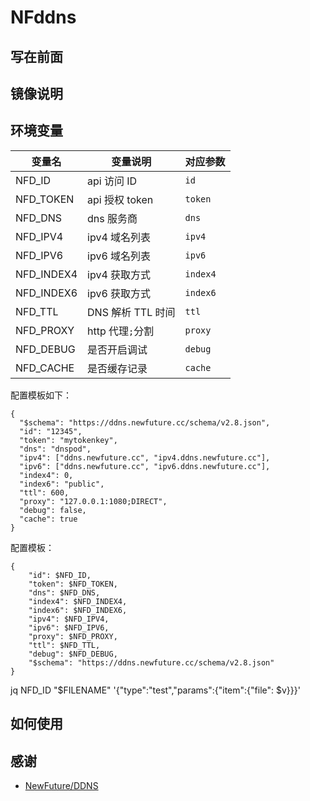 # NFddns

## 写在前面

## 镜像说明


## 环境变量



| 变量名 | 变量说明 | 对应参数 |
|---|---|---|
| NFD_ID | api 访问 ID | `id` |
| NFD_TOKEN | api 授权 token | `token` |
| NFD_DNS | dns 服务商 | `dns` |
| NFD_IPV4 | ipv4 域名列表 | `ipv4` |
| NFD_IPV6 | ipv6 域名列表 | `ipv6` |
| NFD_INDEX4 | ipv4 获取方式 | `index4` |
| NFD_INDEX6 | ipv6 获取方式 | `index6` |
| NFD_TTL | DNS 解析 TTL 时间 | `ttl` |
| NFD_PROXY | http 代理`;`分割 | `proxy` |
| NFD_DEBUG | 是否开启调试 | `debug` |
| NFD_CACHE | 是否缓存记录 | `cache` |

配置模板如下：

```
{
  "$schema": "https://ddns.newfuture.cc/schema/v2.8.json",
  "id": "12345",
  "token": "mytokenkey",
  "dns": "dnspod",
  "ipv4": ["ddns.newfuture.cc", "ipv4.ddns.newfuture.cc"],
  "ipv6": ["ddns.newfuture.cc", "ipv6.ddns.newfuture.cc"],
  "index4": 0,
  "index6": "public",
  "ttl": 600,
  "proxy": "127.0.0.1:1080;DIRECT",
  "debug": false,
  "cache": true
}
```


配置模板：

```
{
    "id": $NFD_ID,
    "token": $NFD_TOKEN,
    "dns": $NFD_DNS,
    "index4": $NFD_INDEX4,
    "index6": $NFD_INDEX6,
    "ipv4": $NFD_IPV4,
    "ipv6": $NFD_IPV6,
    "proxy": $NFD_PROXY,
    "ttl": $NFD_TTL,
    "debug": $NFD_DEBUG,
    "$schema": "https://ddns.newfuture.cc/schema/v2.8.json"
}
```


jq   NFD_ID "$FILENAME" '{"type":"test","params":{"item":{"file": $v}}}'

## 如何使用

## 感谢

* [NewFuture/DDNS](https://github.com/NewFuture/DDNS)